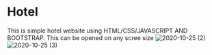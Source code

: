 # Hotel
This is simple hotel website using HTML/CSS/JAVASCRIPT AND BOOTSTRAP. This can be opened on any scree size
![2020-10-25 (2)](https://user-images.githubusercontent.com/15255355/97107933-8cef3f00-16a0-11eb-9a50-3b49201ceb1b.png)
![2020-10-25 (3)](https://user-images.githubusercontent.com/15255355/97107935-8d87d580-16a0-11eb-907e-da3096b4657f.png)
